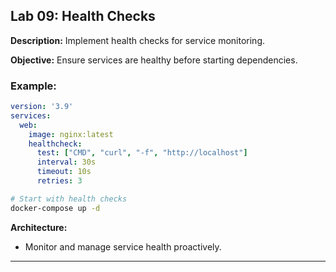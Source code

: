 ## Lab 09: Health Checks

**Description:** Implement health checks for service monitoring.

**Objective:** Ensure services are healthy before starting dependencies.

### Example:
```yaml
version: '3.9'
services:
  web:
    image: nginx:latest
    healthcheck:
      test: ["CMD", "curl", "-f", "http://localhost"]
      interval: 30s
      timeout: 10s
      retries: 3
```
```bash
# Start with health checks
docker-compose up -d
```

**Architecture:**
- Monitor and manage service health proactively.

---